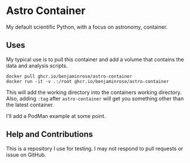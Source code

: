 # Astro Container

My default scientific Python, with a focus on astronomy, container.

## Uses

My typical use is to pull this container and add a volume that contains the data and analysis scripts.

```shell
docker pull ghcr.io/benjaminrose/astro-container
docker run -it -v .:/root ghcr.io/benjaminrose/astro-container
```
This will add the working directory into the containers working directory. Also, adding `:tag` after `astro-container` will get you something other than the latest container.

I'll add a PodMan example at some point.

## Help and Contributions

This is a repository I use for testing. I may not respond to pull requests or issue on GitHub. 
